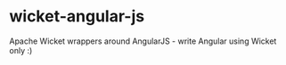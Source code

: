 wicket-angular-js
=================

Apache Wicket wrappers around AngularJS - write Angular using Wicket only :)
